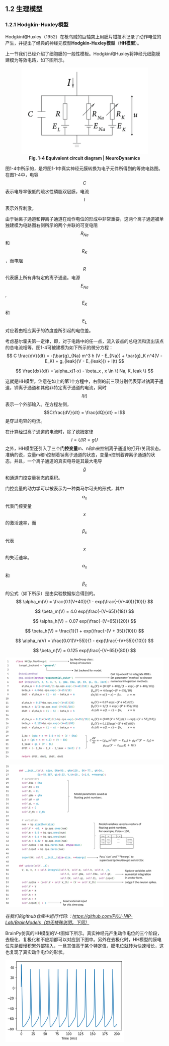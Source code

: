 ## 1.2 生理模型

### 1.2.1 Hodgkin-Huxley模型

Hodgkin和Huxley（1952）在枪乌贼的巨轴突上用膜片钳技术记录了动作电位的产生，并提出了经典的神经元模型**Hodgkin-Huxley模型**（**HH模型**）。

上一节我们已经介绍了细胞膜的一般性模板。Hodgkin和Huxley将神经元细胞膜建模为等效电路，如下图所示。

<center><img src="../../figs/neus/1-2.png">	</center>

<center><b>Fig. 1-4 Equivalent circuit diagram | NeuroDynamics </b></center>

图1-4中所示的，是将图1-1中真实神经元膜转换为电子元件所得到的等效电路图。在图1-4中，电容$$C$$表示电导率很低的疏水性磷脂双层膜，电流$$I$$表示外界刺激。

由于钠离子通道和钾离子通道在动作电位的形成中非常重要，这两个离子通道被单独建模为电路图右侧所示的两个并联的可变电阻$$R_{Na}$$和$$R_K$$，而电阻$$R$$代表膜上所有非特定的离子通道。电源 $$E_{Na}$$, $$E_K$$ 和$$E_L$$对应着由相应离子的浓度差所引起的电位差。

考虑基尔霍夫第一定律，即，对于电路中的任一点，流入该点的总电流和流出该点的总电流相等，图1-4可被建模为如下所示的微分方程：
$$
C \frac{dV}{dt} = -(\bar{g}_{Na} m^3 h (V - E_{Na}) + \bar{g}_K n^4(V - E_K) + g_{leak}(V - E_{leak})) + I(t)
$$

$$
\frac{dx}{dt} = \alpha_x(1-x) - \beta_x , x \in \{ Na, K, leak \}
$$

这就是HH模型。注意在如上的第1个方程中，右侧的前三项分别代表穿过钠离子通道，钾离子通道和其他非特定离子通道的电流，同时$$I(t)$$表示一个外部输入。在方程左侧，$$C\frac{dV}{dt} = \frac{dQ}{dt} = I$$是穿过电容的电流。

在计算经过离子通道的电流时，除了欧姆定律$$I = U/R = gU$$之外，HH模型还引入了三个**门控变量**m、n和h来控制离子通道的打开/关闭状态。准确的说，变量m和h控制着钠离子通道的状态，变量n控制着钾离子通道的状态，并且，一个离子通道的真实电导是其最大电导$$\bar{g}$$和通道门控变量状态的乘积。

门控变量的动力学可以被表示为一种类马尔可夫的形式，其中$$\alpha_x$$代表门控变量$$x$$的激活速率，而$$\beta_x$$代表$$x$$的失活速率。$$\alpha_x$$和$$\beta_x$$的公式（如下所示）是由实验数据拟合得到的。
$$
\alpha_m(V) = \frac{0.1(V+40)}{1 - exp(\frac{-(V+40)}{10})}
$$

$$
\beta_m(V) = 4.0 exp(\frac{-(V+65)}{18})
$$

$$
\alpha_h(V) = 0.07 exp(\frac{-(V+65)}{20})
$$

$$
\beta_h(V) = \frac{1}{1 + exp(\frac{-(V + 35)}{10})}
$$

$$
\alpha_n(V) = \frac{0.01(V+55)}{1 - exp(\frac{-(V+55)}{10})}
$$

$$
\beta_n(V) = 0.125 exp(\frac{-(V+65)}{80})
$$

![png](../../figs/neus/codes/HH1.png)

![png](../../figs/neus/codes/HH2.png)

*在我们的github仓库中运行代码:：https://github.com/PKU-NIP-Lab/BrainModels（如无特殊说明，下同）*

BrainPy仿真的HH模型的V-t图如下所示。真实神经元产生动作电位的三个阶段，去极化、复极化和不应期都可以对应到下图中。另外在去极化时，HH模型的膜电位先是缓慢积累外部输入，一旦其值高于某个特定值，膜电位就转为快速增长，这也复现了真实动作电位的形状。

![png](../../figs/neus/out/output_27_0.png)